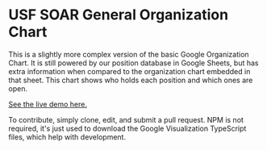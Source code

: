 # USF SOAR General Organization Chart

This is a slightly more complex version of the basic Google Organization Chart. It is still powered by our position database in Google Sheets, but has extra information when compared to the organization chart embedded in that sheet. This chart shows who holds each position and which ones are open.

[See the live demo here.](https://usfsoar.github.io/hr-org-chart/)

To contribute, simply clone, edit, and submit a pull request. NPM is not required, it's just used to download the Google Visualization TypeScript files, which help with development.